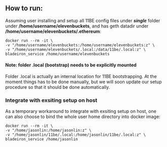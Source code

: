 ## How to run:

Assuming user installing and setup all 11BE config files under ***single*** folder under __/home/username/elevenbuckets__, and has geth datadir under __/home/username/elevenbuckets/.ethereum__:

```
docker run --rm -it \
-v "/home/username/elevenbuckets:/home/username/elevenbuckets:z" \
-v "/home/username/elevenbuckets/.local:/data/11be/.local:z" \
bladeiron_service /home/username/elevenbuckets
```
#### Note: folder .local (bootstrap) needs to be explicitly mounted
Folder .local is actually an internal location for 11BE bootstrapping. At the moment things has to be done manually, but we will soon update our setup procedure so that it should be done automatically.

### Integrate with exsiting setup on host 

As a temporary workaround to integrate with exsiting setup on host, one can also choose to bind the whole user home directory into docker image:

```
docker run --rm -it \
-v "/home/jasonlin:/home/jasonlin:z" \
-v "/home/jasonlin/11be/.local:/home/jasonlin/11be/.local:z" \
bladeiron_service /home/jasonlin
```
